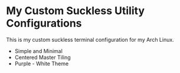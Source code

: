 # My Custom Suckless Utility Configurations 

This is my custom suckless terminal configuration for my Arch Linux. 
- Simple and Minimal
- Centered Master Tiling
- Purple - White Theme
